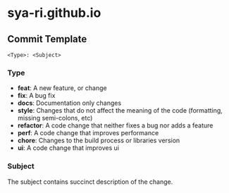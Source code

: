# sya-ri.github.io

## Commit Template

```
<Type>: <Subject>
```

### Type

- **feat**: A new feature, or change
- **fix**: A bug fix
- **docs**: Documentation only changes
- **style**: Changes that do not affect the meaning of the code (formatting, missing semi-colons, etc)
- **refactor**: A code change that neither fixes a bug nor adds a feature
- **perf**: A code change that improves performance
- **chore**: Changes to the build process or libraries version
- **ui**: A code change that improves ui

### Subject

The subject contains succinct description of the change.

